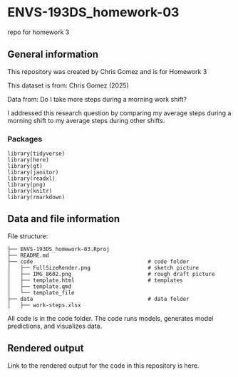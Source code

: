 # ENVS-193DS_homework-03
repo for homework 3
## General information
This repository was created by Chris Gomez and is for Homework 3 

This dataset is from: Chris Gomez (2025) 

Data from: Do I take more steps during a morning work shift? 

I addressed this research question by comparing my average steps during a morning shift to my average steps during other shifts. 

### Packages
```{r}
library(tidyverse)
library(here)
library(gt)
library(janitor)
library(readxl)
library(png)
library(knitr)
library(rmarkdown)
```
## Data and file information 
File structure: 

```{r}
├── ENVS-193DS_homework-03.Rproj
├── README.md
├── code                                    # code folder
│   ├── FullSizeRender.png                  # sketch picture
│   ├── IMG_8602.png                        # rough draft picture
│   ├── template.html                       # templates
│   ├── template.qmd
│   └── template_file
├── data                                    # data folder
│   ├── work-steps.xlsx
```
All code is in the code folder. The code runs models, generates model predictions, and visualizes data.

## Rendered output

Link to the rendered output for the code in this repository is here. 
